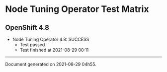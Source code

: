 
Node Tuning Operator Test Matrix
================================

OpenShift 4.8
-------------


* Node Tuning Operator 4.8: SUCCESS
  - Test passed
  - Test finished at 2021-08-29 00:11


---
Document generated on 2021-08-29 04h55.

